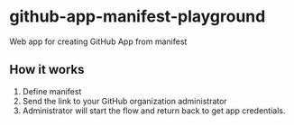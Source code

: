 # github-app-manifest-playground

Web app for creating GitHub App from manifest

## How it works

1. Define manifest
1. Send the link to your GitHub organization administrator
1. Administrator will start the flow and return back to get app credentials.

